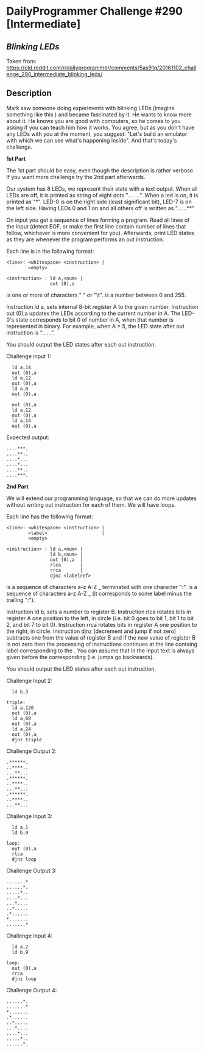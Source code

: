 # DailyProgrammer Challenge #290 [Intermediate]
## *Blinking LEDs*

Taken from: https://old.reddit.com/r/dailyprogrammer/comments/5as91q/20161102_challenge_290_intermediate_blinking_leds/

## Description

Mark saw someone doing experiments with blinking LEDs (imagine something like this ) and became fascinated by it. He wants to know more about it. He knows you are good with computers, so he comes to you asking if you can teach him how it works. You agree, but as you don't have any LEDs with you at the moment, you suggest: "Let's build an emulator with which we can see what's happening inside". And that's today's challenge.

**1st Part**

The 1st part should be easy, even though the description is rather verbose. If you want more challenge try the 2nd part afterwards.

Our system has 8 LEDs, we represent their state with a text output. When all LEDs are off, it is printed as string of eight dots "........". When a led is on, it is printed as "*". LED-0 is on the right side (least significant bit), LED-7 is on the left side. Having LEDs 0 and 1 on and all others off is written as "......**"

On input you get a sequence of lines forming a program. Read all lines of the input (detect EOF, or make the first line contain number of lines that follow, whichever is more convenient for you). Afterwards, print LED states as they are whenever the program performs an out instruction.

Each line is in the following format:

```
<line>: <whitespace> <instruction> |
        <empty>

<instruction> : ld a,<num> |
                out (0),a
```

<whitespace> is one or more of characters " " or "\t". <num> is a number between 0 and 255.

Instruction ld a,<num> sets internal 8-bit register A to the given number. Instruction out (0),a updates the LEDs according to the current number in A. The LED-0's state corresponds to bit 0 of number in A, when that number is represented in binary. For example, when A = 5, the LED state after out instruction is ".....*.*".

You should output the LED states after each out instruction.

Challenge input 1:

```
  ld a,14
  out (0),a
  ld a,12
  out (0),a
  ld a,8
  out (0),a

  out (0),a
  ld a,12
  out (0),a
  ld a,14
  out (0),a
```

Expected output:

```
....***.
....**..
....*...
....*...
....**..
....***.
```

**2nd Part**

We will extend our programming language, so that we can do more updates without writing out instruction for each of them. We will have loops.

Each line has the following format:

```
<line>: <whitespace> <instruction> |
        <label>                    |
        <empty>

<instruction> : ld a,<num> |
                ld b,<num> |
                out (0),a  |
                rlca       |
                rrca       |
                djnz <labelref>
```

<label> is a sequence of characters a-z A-Z _ terminated with one character ":". <labelref> is a sequence of characters a-z A-Z _ (it corresponds to some label minus the trailing ":").

Instruction ld b,<num> sets a number to register B. Instruction rlca rotates bits in register A one position to the left, in circle (i.e. bit 0 goes to bit 1, bit 1 to bit 2, and bit 7 to bit 0). Instruction rrca rotates bits in register A one position to the right, in circle. Instruction djnz <labelref> (decrement and jump if not zero) subtracts one from the value of register B and if the new value of register B is not zero then the processing of instructions continues at the line containg label corresponding to the <labelref>. You can assume that in the input text <label> is always given before the corresponding <labelref> (i.e. jumps go backwards).

You should output the LED states after each out instruction.

Challenge Input 2:

```
  ld b,3

triple:
  ld a,126
  out (0),a
  ld a,60
  out (0),a
  ld a,24
  out (0),a
  djnz triple
```

Challenge Output 2:

```
.******.
..****..
...**...
.******.
..****..
...**...
.******.
..****..
...**...
```

Challenge Input 3:

```
  ld a,1
  ld b,9

loop:
  out (0),a
  rlca
  djnz loop
```

Challenge Output 3:

```
.......*
......*.
.....*..
....*...
...*....
..*.....
.*......
*.......
.......*
```

Challenge Input 4:

```
  ld a,2
  ld b,9

loop:
  out (0),a
  rrca
  djnz loop
```

Challenge Output 4:

```
......*.
.......*
*.......
.*......
..*.....
...*....
....*...
.....*..
......*.
```
